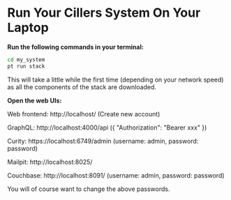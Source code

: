 # Run Your Cillers System On Your Laptop

**Run the following commands in your terminal:**

```bash
cd my_system
pt run stack
```

This will take a little while the first time (depending on your network speed) as all the components of the stack are downloaded.

**Open the web UIs:**&#x20;

Web frontend: http://localhost/ (Create new account)&#x20;

GraphQL: http://localhost:4000/api ({ "Authorization": "Bearer xxx" })&#x20;

Curity: https://localhost:6749/admin (username: admin, password: password)&#x20;

Mailpit: http://localhost:8025/&#x20;

Couchbase: http://localhost:8091/ (username: admin, password: password)

You will of course want to change the above passwords.
